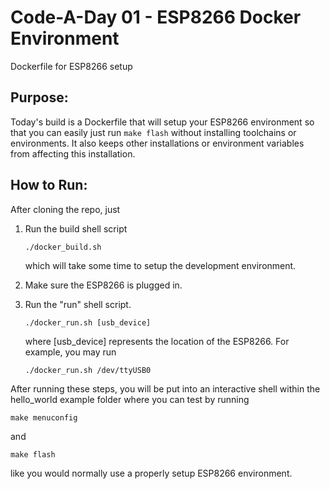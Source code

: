 # Code-A-Day 01 - ESP8266 Docker Environment
Dockerfile for ESP8266 setup

## Purpose:
Today's build is a Dockerfile that will setup your ESP8266 environment so that you can easily just run `make flash` without installing toolchains or environments. It also keeps other installations or environment variables from affecting this installation.

## How to Run:
After cloning the repo, just
1. Run the build shell script
    ```
    ./docker_build.sh
      ```
    which will take some time to setup the development environment.

2. Make sure the ESP8266 is plugged in.
3. Run the "run" shell script.
    ```
    ./docker_run.sh [usb_device]
    ```
    where [usb_device] represents the location of the ESP8266. For example, you may run
    ```
    ./docker_run.sh /dev/ttyUSB0
    ```

After running these steps, you will be put into an interactive shell within the hello_world example folder where you can test by running
```
make menuconfig
```
and
```
make flash
```
like you would normally use a properly setup ESP8266 environment.